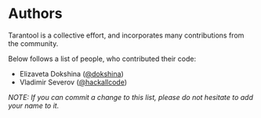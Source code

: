 # Authors

Tarantool is a collective effort, and incorporates many contributions from the community.

Below follows a list of people, who contributed their code:
- Elizaveta Dokshina ([@dokshina](//github.com/dokshina))
- Vladimir Severov ([@hackallcode](//github.com/hackallcode))

*NOTE: If you can commit a change to this list, please do not hesitate to add your name to it.*
